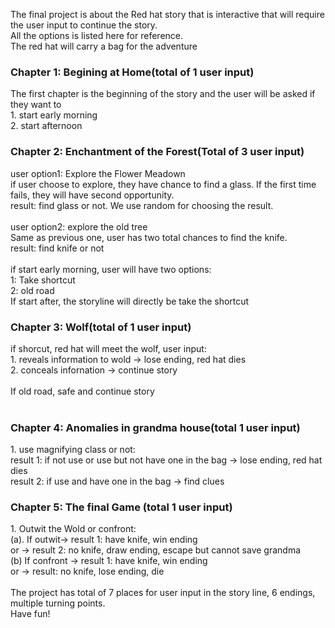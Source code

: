 The final project is about the Red hat story that is interactive that will require the user input to continue the story.  
All the options is listed here for reference.  
The red hat will carry a bag for the adventure  
   
<h3>Chapter 1: Begining at Home(total of 1 user input)</h3>  
The first chapter is the beginning of the story and the user will be asked if they want to  
<br>
1. start early morning  <br>
2. start afternoon  <br>

<h3>Chapter 2: Enchantment of the Forest(Total of 3 user input)</h3>  
user option1: Explore the Flower Meadown <br>  
if user choose to explore, they have chance to find a glass. If the first time fails, they will have second opportunity.<br>   
result: find glass or not. We use random for choosing the result.   <br>
<br>
user option2: explore the old tree   <br>
Same as previous one, user has two total chances to find the knife.   <br>
result: find knife or not   <br>
<br>
if start early morning, user will have two options:  <br>
1: Take shortcut <br>
2: old road  <br>
If start after, the storyline will directly be take the shortcut  <br>

<h3>Chapter 3: Wolf(total of 1 user input)</h3>   
if shorcut, red hat will meet the wolf, user input: <br> 
1. reveals information to wold -> lose ending, red hat dies  <br>
2. conceals infornation -> continue story  <br>
<br>
If old road, safe and continue story  <br>
<br>
<h3>Chapter 4: Anomalies in grandma house(total 1 user input)</h3>  
1. use magnifying class or not:  <br>
   result 1: if not use or use but not have one in the bag -> lose ending, red hat dies  <br>
   result 2: if use and have one in the bag -> find clues  <br>

<h3>Chapter 5: The final Game (total 1 user input)</h3>  
1. Outwit the Wold or confront:  <br>
   (a). If outwit-> result 1: have knife, win ending  <br>
   or -> result 2: no knife, draw ending, escape but cannot save grandma  <br>
  (b) If confront -> result 1: have knife, win ending  <br>
   or -> result: no knife, lose ending, die  <br>
<br>
The project has total of 7 places for user input in the story line, 6 endings, multiple turning points.<br>
Have fun!<br>
